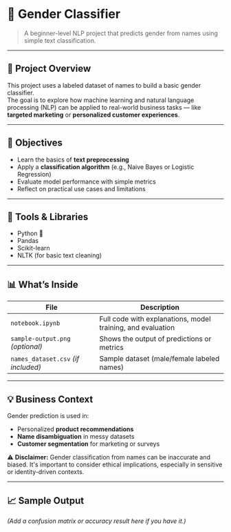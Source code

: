 # 🧠 Gender Classifier

> A beginner-level NLP project that predicts gender from names using simple text classification.

---

## 📌 Project Overview

This project uses a labeled dataset of names to build a basic gender classifier.  
The goal is to explore how machine learning and natural language processing (NLP) can be applied to real-world business tasks — like **targeted marketing** or **personalized customer experiences**.

---

## 🎯 Objectives

- Learn the basics of **text preprocessing**
- Apply a **classification algorithm** (e.g., Naive Bayes or Logistic Regression)
- Evaluate model performance with simple metrics
- Reflect on practical use cases and limitations

---

## 🧰 Tools & Libraries

- Python 🐍  
- Pandas  
- Scikit-learn  
- NLTK (for basic text cleaning)

---

## 📊 What’s Inside

| File | Description |
|------|-------------|
| `notebook.ipynb` | Full code with explanations, model training, and evaluation |
| `sample-output.png` *(optional)* | Shows the output of predictions or metrics |
| `names_dataset.csv` *(if included)* | Sample dataset (male/female labeled names) |

---

## 💡 Business Context

Gender prediction is used in:
- Personalized **product recommendations**
- **Name disambiguation** in messy datasets
- **Customer segmentation** for marketing or surveys

⚠️ **Disclaimer:** Gender classification from names can be inaccurate and biased. It's important to consider ethical implications, especially in sensitive or identity-driven contexts.

---

## 📈 Sample Output

*(Add a confusion matrix or accuracy result here if you have it.)*

